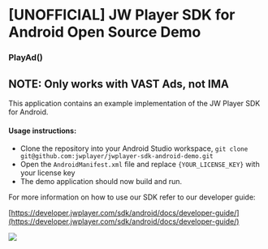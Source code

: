 # [UNOFFICIAL] JW Player SDK for Android Open Source Demo

### PlayAd() 
## NOTE: Only works with VAST Ads, not IMA

This application contains an example implementation of the JW Player SDK for Android.

#### Usage instructions:

-	Clone the repository into your Android Studio workspace, `git clone git@github.com:jwplayer/jwplayer-sdk-android-demo.git`
-	Open the `AndroidManifest.xml` file and replace `{YOUR_LICENSE_KEY}` with your license key
- The demo application should now build and run. 

For more information on how to use our SDK refer to our developer guide:

[https://developer.jwplayer.com/sdk/android/docs/developer-guide/](https://developer.jwplayer.com/sdk/android/docs/developer-guide/)

![](https://s3.amazonaws.com/hyunjoo.success.jwplayer.com/android/github/v390-playad-vast-only.gif)